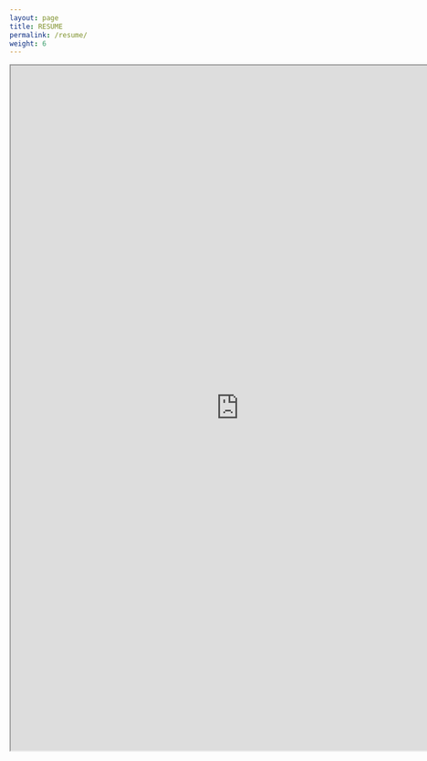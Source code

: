 ```yaml
---
layout: page
title: RESUME
permalink: /resume/
weight: 6
---
```


<center>
<iframe src="https://drive.google.com/file/d/18cjQD-5vxGbem_zbe8l_kRdka2OLSTyi/preview" width="800" height="1200"></iframe>
</center>